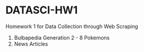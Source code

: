 # DATASCI-HW1

Homework 1 for Data Collection through Web Scraping
1. Bulbapedia Generation 2 - 8 Pokemons
2. News Articles
